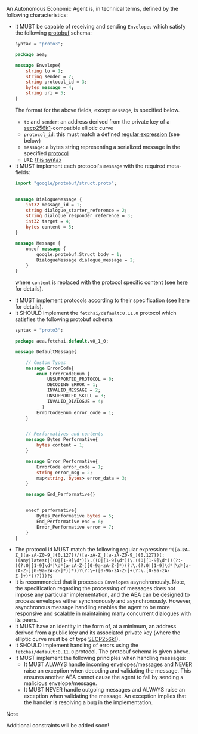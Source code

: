 An Autonomous Economic Agent is, in technical terms, defined by the following characteristics:

<ul>
<li> It MUST be capable of receiving and sending <code>Envelopes</code> which satisfy the following <a href="https://developers.google.com/protocol-buffers" target="_blank">protobuf</a> schema:

``` proto
syntax = "proto3";

package aea;

message Envelope{
    string to = 1;
    string sender = 2;
    string protocol_id = 3;
    bytes message = 4;
    string uri = 5;
}
```

The format for the above fields, except <code>message</code>, is specified below.

<ul>
<li><code>to</code> and <code>sender</code>: an address derived from the private key of a <a href="https://en.bitcoin.it/wiki/Secp256k1" target="_blank">secp256k1</a>-compatible elliptic curve</li>
<li><code>protocol_id</code>: this must match a defined  <a href="https://docs.microsoft.com/en-us/dotnet/standard/base-types/regular-expression-language-quick-reference" target="_blank">regular expression</a> (see below)
<li><code>message</code>: a bytes string representing a serialized message in the specified  <a href="../protocol">protocol</a></li>
<li><code>URI</code>: <a href="https://tools.ietf.org/html/rfc3986" target="_blank">this syntax</a></li>
</ul>
</li>

<li> It MUST implement each protocol's <code>message</code> with the required meta-fields:

``` proto
import "google/protobuf/struct.proto";


message DialogueMessage {
    int32 message_id = 1;
    string dialogue_starter_reference = 2;
    string dialogue_responder_reference = 3;
    int32 target = 4;
    bytes content = 5;
}

message Message {
    oneof message {
        google.protobuf.Struct body = 1;
        DialogueMessage dialogue_message = 2;
    }
}
```
 where <code>content</code> is replaced with the protocol specific content (see <a href="../protocol-generator">here</a> for details).
</li>

<li> It MUST implement protocols according to their specification (see <a href="../protocol-generator">here</a> for details).

<li> It SHOULD implement the <code>fetchai/default:0.11.0</code> protocol which satisfies the following protobuf schema:

``` proto
syntax = "proto3";

package aea.fetchai.default.v0_1_0;

message DefaultMessage{

    // Custom Types
    message ErrorCode{
        enum ErrorCodeEnum {
            UNSUPPORTED_PROTOCOL = 0;
            DECODING_ERROR = 1;
            INVALID_MESSAGE = 2;
            UNSUPPORTED_SKILL = 3;
            INVALID_DIALOGUE = 4;
          }
        ErrorCodeEnum error_code = 1;
    }


    // Performatives and contents
    message Bytes_Performative{
        bytes content = 1;
    }

    message Error_Performative{
        ErrorCode error_code = 1;
        string error_msg = 2;
        map<string, bytes> error_data = 3;
    }

    message End_Performative{}


    oneof performative{
        Bytes_Performative bytes = 5;
        End_Performative end = 6;
        Error_Performative error = 7;
    }
}
```
</li>
<li> The protocol id MUST match the following regular expression: <code>^([a-zA-Z_][a-zA-Z0-9_]{0,127})/([a-zA-Z_][a-zA-Z0-9_]{0,127})(:((any|latest|((0|[1-9]\d*))\.((0|[1-9]\d*))\.((0|[1-9]\d*))(?:-((?:0|[1-9]\d*|\d*[a-zA-Z-][0-9a-zA-Z-]*)(?:\.(?:0|[1-9]\d*|\d*[a-zA-Z-][0-9a-zA-Z-]*))*))?(?:\+([0-9a-zA-Z-]+(?:\.[0-9a-zA-Z-]+)*))?)))?$</code></li>
<li> It is recommended that it processes <code>Envelopes</code> asynchronously. Note, the specification regarding the processing of messages does not impose any particular implementation, and the AEA can be designed to process envelopes either synchronously and asynchronously. However, asynchronous message handling enables the agent to be more responsive and scalable in maintaining many concurrent dialogues with its peers.
</li>
<li> It MUST have an identity in the form of, at a minimum, an address derived from a public key and its associated private key (where the elliptic curve must be of type <a href="https://en.bitcoin.it/wiki/Secp256k1" target="_blank">SECP256k1</a>).
</li>
<li> It SHOULD implement handling of errors using the <code>fetchai/default:0.11.0</code> protocol. The protobuf schema is given above.
</li>
<li> It MUST implement the following principles when handling messages:
<ul>
<li> It MUST ALWAYS handle incoming envelopes/messages and NEVER raise an exception when decoding and validating the message. This ensures another AEA cannot cause the agent to fail by sending a malicious envelope/message.</li>
<li> It MUST NEVER handle outgoing messages and ALWAYS raise an exception when validating the message. An exception implies that the handler is resolving a bug in the implementation.</li>
</ul>
</li>
</ul>
<div class="admonition note">
  <p class="admonition-title">Note</p>
  <p>Additional constraints will be added soon!</p>
</div>
